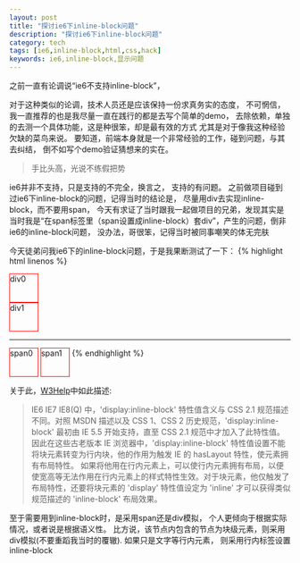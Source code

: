 ```yaml
---
layout: post
title: "探讨ie6下inline-block问题"
description: "探讨ie6下inline-block问题"
category: tech
tags: [ie6,inline-block,html,css,hack]
keywords: ie6,inline-block,显示问题
---
```

之前一直有论调说“ie6不支持inline-block”，

对于这种类似的论调，技术人员还是应该保持一份求真务实的态度，
不可惘信，我一直推荐的也是我尽量一直在践行的都是去写个简单的demo，
去除依赖，单独的去测一个具体功能，这是种很笨，却是最有效的方式
尤其是对于像我这种经验欠缺的菜鸟来说。
要知道，前端本身就是一个非常经验的工作，碰到问题，与其去纠结，
倒不如写个demo验证猜想来的实在。
> 手比头高，光说不练假把势

ie6并非不支持，只是支持的不完全，换言之，
支持的有问题。
之前做项目碰到过ie6下inline-block的问题，记得当时的结论是，
尽量用div去实现inline-block，而不要用span，
今天有求证了当时跟我一起做项目的兄弟，发现其实是当时我是“在span标签里（span设置成inline-block）套div”，产生的问题，倒非ie6的inline-block问题，
没办法，哥很笨，记得当时被同事嘲笑的体无完肤

今天徒弟问我ie6下的inline-block问题，于是我果断测试了一下：
{% highlight html linenos %}
<style>
.d {
    height: 50px;
    width: 50px;
    border: 1px solid red;
    /* div 需要设置成display:inline 同时设置zoom:1来出发haslayout来模拟inline-block */
    *display: inline;
    zoom: 1;
}
.s {
    /* ie6 天然支持span的inline-block */
    display: inline-block;
    height: 50px;
    width: 50px;
    border: 1px solid red;
}
</style>
<div class="d">div0</div>
<div class="d">div1</div>
<hr >
<span class="s">span0</span>
<span class="s">span1</span>
{% endhighlight %}

关于此，[W3Help][W3Help]中如此描述:
> IE6 IE7 IE8(Q) 中，'display:inline-block' 特性值含义与 CSS 2.1 规范描述不同。对照 MSDN 描述以及 CSS 1、CSS 2 历史规范，'display:inline-block' 最初由 IE 5.5 开始支持，直至 CSS 2.1 规范中才加入了此特性值。因此在这些古老版本 IE 浏览器中，'display:inline-block' 特性值设置不能将块元素转变为行内块，他的作用为触发 IE 的 hasLayout 特性，使元素拥有布局特性。
如果将他用在行内元素上，可以使行内元素拥有布局，以便使宽高等无法作用在行内元素上的样式特性生效。对于块元素，他仅触发了布局特性，还要将块元素的 'display' 特性值设定为 'inline' 才可以获得类似规范描述的 'inline-block' 布局效果。

至于需要用到inline-block时，是采用span还是div模拟，
个人更倾向于根据实际情况，或者说是根据语义性。
比方说，该节点内包含的节点为块级元素，则采用div模拟(不要重蹈我当时的覆辙).
如果只是文字等行内元素，
则采用行内标签设置inline-block

[W3Help]: http://w3help.org/zh-cn/
